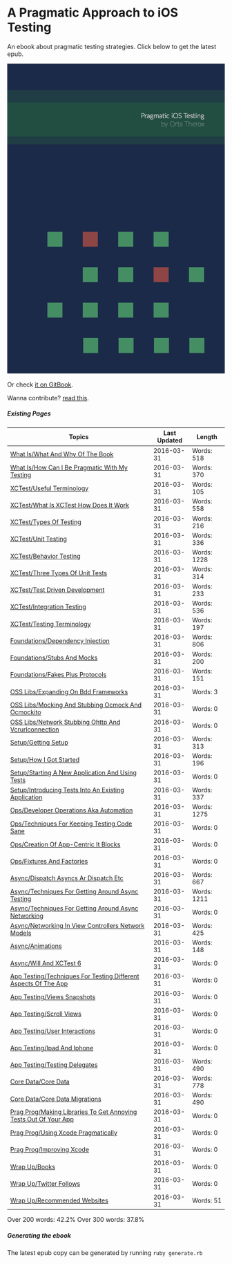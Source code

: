 A Pragmatic Approach to iOS Testing
===============

An ebook about pragmatic testing strategies. Click below to get the latest epub.

[ ![Image](assets/Cover.png "Pragmatic iOS Testing") ](https://github.com/orta/pragmatic-testing/blob/master/pragmatic_testing.epub?raw=true "Download epub")

Or check [it on GitBook](https://www.gitbook.com/book/orta/pragmatic-ios-testing/details).

Wanna contribute? [read this](CONTRIBUTING.md).

##### Existing Pages

| Topics | Last Updated | Length | 
| -------|----|-----|
|[What Is/What And Why Of The Book](chapters/en-UK/what_is/what_and_why_of_the_book.md)|2016-03-31|Words: 518|
|[What Is/How Can I Be Pragmatic With My Testing](chapters/en-UK/what_is/how_can_i_be_pragmatic_with_my_testing.md)|2016-03-31|Words: 370|
|[XCTest/Useful Terminology](chapters/en-UK/xctest/useful_terminology.md)|2016-03-31|Words: 105|
|[XCTest/What Is XCTest How Does It Work](chapters/en-UK/xctest/what_is_xctest_how_does_it_work.md)|2016-03-31|Words: 558|
|[XCTest/Types Of Testing](chapters/en-UK/xctest/types_of_testing.md)|2016-03-31|Words: 216|
|[XCTest/Unit Testing](chapters/en-UK/xctest/unit_testing.md)|2016-03-31|Words: 336|
|[XCTest/Behavior Testing](chapters/en-UK/xctest/behavior_testing.md)|2016-03-31|Words: 1228|
|[XCTest/Three Types Of Unit Tests](chapters/en-UK/xctest/Three_Types_of_Unit_Tests.md)|2016-03-31|Words: 314|
|[XCTest/Test Driven Development](chapters/en-UK/xctest/test_driven_development.md)|2016-03-31|Words: 233|
|[XCTest/Integration Testing](chapters/en-UK/xctest/integration_testing.md)|2016-03-31|Words: 536|
|[XCTest/Testing Terminology](chapters/en-UK/xctest/testing_terminology.md)|2016-03-31|Words: 197|
|[Foundations/Dependency Injection](chapters/en-UK/foundations/dependency_injection.md)|2016-03-31|Words: 806|
|[Foundations/Stubs And Mocks](chapters/en-UK/foundations/stubs_and_mocks.md)|2016-03-31|Words: 200|
|[Foundations/Fakes  Plus Protocols ](chapters/en-UK/foundations/fakes__plus_protocols_.md)|2016-03-31|Words: 151|
|[OSS Libs/Expanding On Bdd Frameworks](chapters/en-UK/oss_libs/expanding_on_bdd_frameworks.md)|2016-03-31|Words: 3|
|[OSS Libs/Mocking And Stubbing  Ocmock And Ocmockito ](chapters/en-UK/oss_libs/mocking_and_stubbing__ocmock_and_ocmockito_.md)|2016-03-31|Words: 0|
|[OSS Libs/Network Stubbing  Ohttp And Vcrurlconnection](chapters/en-UK/oss_libs/network_stubbing__ohttp_and_vcrurlconnection.md)|2016-03-31|Words: 0|
|[Setup/Getting Setup](chapters/en-UK/setup/getting_setup.md)|2016-03-31|Words: 313|
|[Setup/How I Got Started](chapters/en-UK/setup/how_i_got_started.md)|2016-03-31|Words: 196|
|[Setup/Starting A New Application And Using Tests](chapters/en-UK/setup/starting_a_new_application_and_using_tests.md)|2016-03-31|Words: 0|
|[Setup/Introducing Tests Into An Existing Application](chapters/en-UK/setup/introducing_tests_into_an_existing_application.md)|2016-03-31|Words: 337|
|[Ops/Developer Operations Aka Automation](chapters/en-UK/ops/developer_operations_aka_automation.md)|2016-03-31|Words: 1275|
|[Ops/Techniques For Keeping Testing Code Sane](chapters/en-UK/ops/techniques_for_keeping_testing_code_sane.md)|2016-03-31|Words: 0|
|[Ops/Creation Of App-Centric It Blocks](chapters/en-UK/ops/creation_of_app-centric_it_blocks.md)|2016-03-31|Words: 0|
|[Ops/Fixtures And Factories](chapters/en-UK/ops/fixtures_and_factories.md)|2016-03-31|Words: 0|
|[Async/Dispatch Asyncs  Ar Dispatch Etc](chapters/en-UK/async/dispatch_asyncs__ar_dispatch_etc.md)|2016-03-31|Words: 667|
|[Async/Techniques For Getting Around Async Testing](chapters/en-UK/async/techniques_for_getting_around_async_testing.md)|2016-03-31|Words: 1211|
|[Async/Techniques For Getting Around Async Networking](chapters/en-UK/async/techniques_for_getting_around_async_networking.md)|2016-03-31|Words: 0|
|[Async/Networking In View Controllers  Network Models](chapters/en-UK/async/networking_in_view_controllers__network_models.md)|2016-03-31|Words: 425|
|[Async/Animations](chapters/en-UK/async/animations.md)|2016-03-31|Words: 148|
|[Async/Will And XCTest 6](chapters/en-UK/async/will_and_xctest_6.md)|2016-03-31|Words: 0|
|[App Testing/Techniques For Testing Different Aspects Of The App](chapters/en-UK/app_testing/techniques_for_testing_different_aspects_of_the_app.md)|2016-03-31|Words: 0|
|[App Testing/Views  Snapshots](chapters/en-UK/app_testing/views__snapshots.md)|2016-03-31|Words: 0|
|[App Testing/Scroll Views](chapters/en-UK/app_testing/scroll_views.md)|2016-03-31|Words: 0|
|[App Testing/User Interactions](chapters/en-UK/app_testing/user_interactions.md)|2016-03-31|Words: 0|
|[App Testing/Ipad And Iphone](chapters/en-UK/app_testing/ipad_and_iphone.md)|2016-03-31|Words: 0|
|[App Testing/Testing Delegates](chapters/en-UK/app_testing/testing_delegates.md)|2016-03-31|Words: 490|
|[Core Data/Core Data](chapters/en-UK/core_data/core_data.md)|2016-03-31|Words: 778|
|[Core Data/Core Data Migrations](chapters/en-UK/core_data/core_data_migrations.md)|2016-03-31|Words: 490|
|[Prag Prog/Making Libraries To Get Annoying Tests Out Of Your App](chapters/en-UK/prag_prog/making_libraries_to_get_annoying_tests_out_of_your_app.md)|2016-03-31|Words: 0|
|[Prag Prog/Using Xcode Pragmatically](chapters/en-UK/prag_prog/using_xcode_pragmatically.md)|2016-03-31|Words: 0|
|[Prag Prog/Improving Xcode](chapters/en-UK/prag_prog/improving_xcode.md)|2016-03-31|Words: 0|
|[Wrap Up/Books](chapters/en-UK/wrap_up/books.md)|2016-03-31|Words: 0|
|[Wrap Up/Twitter Follows](chapters/en-UK/wrap_up/twitter_follows.md)|2016-03-31|Words: 0|
|[Wrap Up/Recommended Websites](chapters/en-UK/wrap_up/recommended_websites.md)|2016-03-31|Words: 51|

Over 200 words: 42.2%
Over 300 words: 37.8%

##### Generating the ebook

The latest epub copy can be generated by running `ruby generate.rb`
